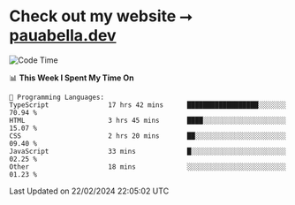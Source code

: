# Check out my website ⭢ [pauabella.dev](https://pauabella.dev)

<!--START_SECTION:waka-->
![Code Time](http://img.shields.io/badge/Code%20Time-3%2C024%20hrs%2049%20mins-blue)

📊 **This Week I Spent My Time On** 

```text
💬 Programming Languages: 
TypeScript               17 hrs 42 mins      ██████████████████░░░░░░░   70.94 % 
HTML                     3 hrs 45 mins       ████░░░░░░░░░░░░░░░░░░░░░   15.07 % 
CSS                      2 hrs 20 mins       ██░░░░░░░░░░░░░░░░░░░░░░░   09.40 % 
JavaScript               33 mins             █░░░░░░░░░░░░░░░░░░░░░░░░   02.25 % 
Other                    18 mins             ░░░░░░░░░░░░░░░░░░░░░░░░░   01.23 % 
```


 Last Updated on 22/02/2024 22:05:02 UTC
<!--END_SECTION:waka-->
